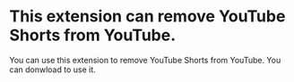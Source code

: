 # This extension can remove YouTube Shorts from YouTube.
You can use this extension to remove YouTube Shorts from YouTube.
You can donwload to use it.
